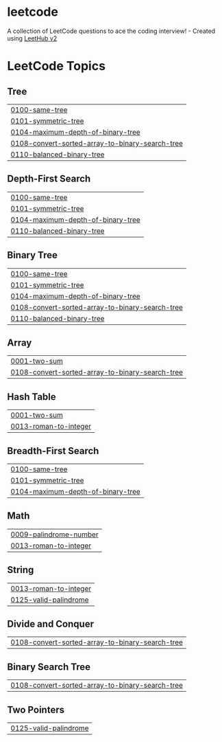 # leetcode
A collection of LeetCode questions to ace the coding interview! - Created using [LeetHub v2](https://github.com/arunbhardwaj/LeetHub-2.0)

<!---LeetCode Topics Start-->
# LeetCode Topics
## Tree
|  |
| ------- |
| [0100-same-tree](https://github.com/Ishwari200427/leetcode/tree/master/0100-same-tree) |
| [0101-symmetric-tree](https://github.com/Ishwari200427/leetcode/tree/master/0101-symmetric-tree) |
| [0104-maximum-depth-of-binary-tree](https://github.com/Ishwari200427/leetcode/tree/master/0104-maximum-depth-of-binary-tree) |
| [0108-convert-sorted-array-to-binary-search-tree](https://github.com/Ishwari200427/leetcode/tree/master/0108-convert-sorted-array-to-binary-search-tree) |
| [0110-balanced-binary-tree](https://github.com/Ishwari200427/leetcode/tree/master/0110-balanced-binary-tree) |
## Depth-First Search
|  |
| ------- |
| [0100-same-tree](https://github.com/Ishwari200427/leetcode/tree/master/0100-same-tree) |
| [0101-symmetric-tree](https://github.com/Ishwari200427/leetcode/tree/master/0101-symmetric-tree) |
| [0104-maximum-depth-of-binary-tree](https://github.com/Ishwari200427/leetcode/tree/master/0104-maximum-depth-of-binary-tree) |
| [0110-balanced-binary-tree](https://github.com/Ishwari200427/leetcode/tree/master/0110-balanced-binary-tree) |
## Binary Tree
|  |
| ------- |
| [0100-same-tree](https://github.com/Ishwari200427/leetcode/tree/master/0100-same-tree) |
| [0101-symmetric-tree](https://github.com/Ishwari200427/leetcode/tree/master/0101-symmetric-tree) |
| [0104-maximum-depth-of-binary-tree](https://github.com/Ishwari200427/leetcode/tree/master/0104-maximum-depth-of-binary-tree) |
| [0108-convert-sorted-array-to-binary-search-tree](https://github.com/Ishwari200427/leetcode/tree/master/0108-convert-sorted-array-to-binary-search-tree) |
| [0110-balanced-binary-tree](https://github.com/Ishwari200427/leetcode/tree/master/0110-balanced-binary-tree) |
## Array
|  |
| ------- |
| [0001-two-sum](https://github.com/Ishwari200427/leetcode/tree/master/0001-two-sum) |
| [0108-convert-sorted-array-to-binary-search-tree](https://github.com/Ishwari200427/leetcode/tree/master/0108-convert-sorted-array-to-binary-search-tree) |
## Hash Table
|  |
| ------- |
| [0001-two-sum](https://github.com/Ishwari200427/leetcode/tree/master/0001-two-sum) |
| [0013-roman-to-integer](https://github.com/Ishwari200427/leetcode/tree/master/0013-roman-to-integer) |
## Breadth-First Search
|  |
| ------- |
| [0100-same-tree](https://github.com/Ishwari200427/leetcode/tree/master/0100-same-tree) |
| [0101-symmetric-tree](https://github.com/Ishwari200427/leetcode/tree/master/0101-symmetric-tree) |
| [0104-maximum-depth-of-binary-tree](https://github.com/Ishwari200427/leetcode/tree/master/0104-maximum-depth-of-binary-tree) |
## Math
|  |
| ------- |
| [0009-palindrome-number](https://github.com/Ishwari200427/leetcode/tree/master/0009-palindrome-number) |
| [0013-roman-to-integer](https://github.com/Ishwari200427/leetcode/tree/master/0013-roman-to-integer) |
## String
|  |
| ------- |
| [0013-roman-to-integer](https://github.com/Ishwari200427/leetcode/tree/master/0013-roman-to-integer) |
| [0125-valid-palindrome](https://github.com/Ishwari200427/leetcode/tree/master/0125-valid-palindrome) |
## Divide and Conquer
|  |
| ------- |
| [0108-convert-sorted-array-to-binary-search-tree](https://github.com/Ishwari200427/leetcode/tree/master/0108-convert-sorted-array-to-binary-search-tree) |
## Binary Search Tree
|  |
| ------- |
| [0108-convert-sorted-array-to-binary-search-tree](https://github.com/Ishwari200427/leetcode/tree/master/0108-convert-sorted-array-to-binary-search-tree) |
## Two Pointers
|  |
| ------- |
| [0125-valid-palindrome](https://github.com/Ishwari200427/leetcode/tree/master/0125-valid-palindrome) |
<!---LeetCode Topics End-->